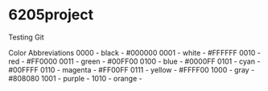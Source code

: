 # 6205project
Testing Git


Color Abbreviations
0000 - black - #000000
0001 - white - #FFFFFF
0010 - red - #FF0000
0011 - green - #00FF00
0100 - blue - #0000FF
0101 - cyan - #00FFFF
0110 - magenta - #FF00FF
0111 - yellow - #FFFF00
1000 - gray - #808080
1001 - purple - 
1010 - orange -